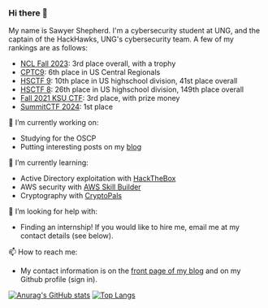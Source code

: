 ### Hi there 👋

My name is Sawyer Shepherd. I'm a cybersecurity student at UNG, and the captain of the HackHawks, UNG's cybersecurity team. A few of my rankings are as follows:

* [NCL Fall 2023](https://cyberskyline.com/hosted_events/ncl-fall-2023): 3rd place overall, with a trophy
* [CPTC9](https://cp.tc/): 6th place in US Central Regionals
* [HSCTF 9](https://ctftime.org/event/1627/): 10th place in US highschool division, 41st place overall
* [HSCTF 8](https://ctftime.org/event/1264/): 26th place in US highschool division, 149th place overall
* [Fall 2021 KSU CTF](https://github.com/AndyGreenPhD/HS_CTF/tree/main/fall_2021): 3rd place, with prize money
* [SummitCTF 2024](https://web.archive.org/web/20240402185206/https://summit.ctfd.io/scoreboard): 1st place

🔭 I’m currently working on:
 * Studying for the OSCP
 * Putting interesting posts on my [blog](https://sawyershepherd.org)
 
🌱 I’m currently learning:
 * Active Directory exploitation with [HackTheBox](https://www.hackthebox.com)
 * AWS security with [AWS Skill Builder](https://skillbuilder.aws/)
 * Cryptography with [CryptoPals](https://cryptopals.com/)
 
🤔 I’m looking for help with:
 * Finding an internship! If you would like to hire me, email me at my contact details (see below).
 
📫 How to reach me:
 * My contact information is on the [front page of my blog](https://sawyershepherd.org) and on my Github profile (sign in).

[![Anurag's GitHub stats](https://github-readme-stats.vercel.app/api?username=sawshep&show_icons=true&count_private=true)](https://github.com/anuraghazra/github-readme-stats)
[![Top Langs](https://github-readme-stats.vercel.app/api/top-langs/?username=sawshep&layout=compact)](https://github.com/anuraghazra/github-readme-stats)
